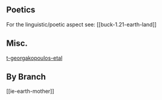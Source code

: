## Poetics
For the linguistic/poetic aspect see: 
[[buck-1.21-earth-land]]

## Misc.
[t-georgakopoulos-etal](t-georgakopoulos-d-erning-j-hartlieb-t-kitazumi-l-peut-a-sundermeyer-g-chantrain2016.md)
## By Branch
[[ie-earth-mother]]